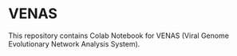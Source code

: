 # VENAS
This repository contains Colab Notebook for VENAS (Viral Genome Evolutionary Network Analysis System).
